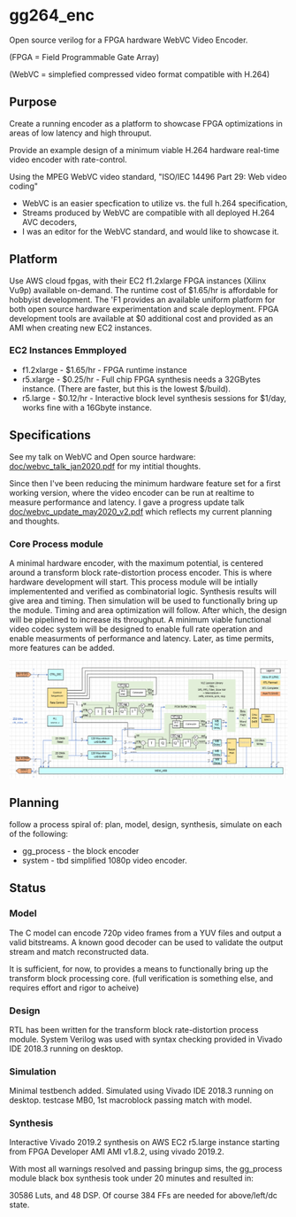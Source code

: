 # gg264_enc
Open source verilog for a FPGA hardware WebVC Video Encoder.

(FPGA = Field Programmable Gate Array)

(WebVC = simplefied compressed video format compatible with H.264)

## Purpose

Create a running encoder as a platform to showcase FPGA optimizations in areas of low latency and high throuput.

Provide an example design of a minimum viable H.264 hardware real-time video encoder with rate-control. 

Using the MPEG WebVC video standard, "ISO/IEC 14496 Part 29: Web video coding"
- WebVC is an easier specfication to utilize vs. the full h.264 specification,
- Streams produced by WebVC are compatible with all deployed H.264 AVC decoders, 
- I was an editor for the WebVC standard, and would like to showcase it.

## Platform
Use AWS cloud fpgas, with their EC2 f1.2xlarge FPGA instances (Xilinx Vu9p) available on-demand. 
The runtime cost of $1.65/hr is affordable for hobbyist development. The 'F1 provides an available uniform platform for both open source hardware experimentation and scale deployment.
FPGA development tools are available at $0 additional cost and provided as an AMI when creating new EC2 instances.

### EC2 Instances Emmployed
- f1.2xlarge - $1.65/hr - FPGA runtime instance
- r5.xlarge  - $0.25/hr - Full chip FPGA synthesis needs a 32GBytes instance. (There are faster, but this is the lowest $/build). 
- r5.large   - $0.12/hr - Interactive block level synthesis sessions for $1/day, works fine with a 16Gbyte instance.

## Specifications

See my talk on WebVC and Open source hardware: [doc/webvc_talk_jan2020.pdf](doc/webvc_talk_jan2020.pdf)
for my intitial thoughts.

Since then I've been reducing the minimum hardware feature set for a first working version, 
where the video encoder can be run at realtime to measure performance and latency.
I gave a progress update talk [doc/webvc_update_may2020_v2.pdf](doc/webvc_update_may2020_v2.pdf) which reflects my current planning and thoughts.

### Core Process module
A minimal hardware encoder, with the maximum potential, is centered around a transform block rate-distortion process encoder.
This is where hardware development will start. This process module will be intially implementented and verified as combinatorial logic.
Synthesis results will give area and timing. Then simulation will be used to functionally bring up the module. Timing and area optimization will follow. 
After which, the design will be pipelined to increase its throughput. A minimum viable functional video codec system will be designed to enable full rate operation
and enable measurments of performance and latency. Later, as time permits, more features can be added.

![doc/ggenc_prelim_arch.png](doc/ggenc_prelim_arch.png "Architecture Diagram" )

## Planning
follow a process spiral of: plan, model, design, synthesis, simulate on each of the following:
- gg_process - the block encoder
- system - tbd simplified 1080p video encoder.

## Status

### Model
The C model can encode 720p video frames from a YUV files and output a valid bitstreams.
A known good decoder can be used to validate the output stream and match reconstructed data.
 
It is sufficient, for now, to provides a means to functionally bring up the transform block processing core.
(full verification is something else, and requires effort and rigor to acheive)

### Design
RTL has been written for the transform block rate-distortion process module. 
System Verilog was used with syntax checking provided in Vivado IDE 2018.3 running on desktop.

### Simulation

Minimal testbench added. Simulated using Vivado IDE 2018.3 running on desktop.
testcase MB0, 1st macroblock passing match with model.

### Synthesis
Interactive Vivado 2019.2 synthesis on AWS EC2 r5.large instance starting from FPGA Developer AMI AMI v1.8.2, using vivado 2019.2.

With most all warnings resolved and passing bringup sims, the gg_process module black box synthesis took under 20 minutes and resulted in:

30586 Luts, and 48 DSP. Of course 384 FFs are needed for above/left/dc state.










